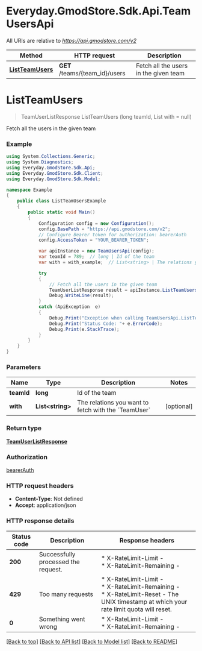# Everyday.GmodStore.Sdk.Api.TeamUsersApi

All URIs are relative to *https://api.gmodstore.com/v2*

Method | HTTP request | Description
------------- | ------------- | -------------
[**ListTeamUsers**](TeamUsersApi.md#listteamusers) | **GET** /teams/{team_id}/users | Fetch all the users in the given team


<a name="listteamusers"></a>
# **ListTeamUsers**
> TeamUserListResponse ListTeamUsers (long teamId, List<string> with = null)

Fetch all the users in the given team

### Example
```csharp
using System.Collections.Generic;
using System.Diagnostics;
using Everyday.GmodStore.Sdk.Api;
using Everyday.GmodStore.Sdk.Client;
using Everyday.GmodStore.Sdk.Model;

namespace Example
{
    public class ListTeamUsersExample
    {
        public static void Main()
        {
            Configuration config = new Configuration();
            config.BasePath = "https://api.gmodstore.com/v2";
            // Configure Bearer token for authorization: bearerAuth
            config.AccessToken = "YOUR_BEARER_TOKEN";

            var apiInstance = new TeamUsersApi(config);
            var teamId = 789;  // long | Id of the team
            var with = with_example;  // List<string> | The relations you want to fetch with the `TeamUser` (optional) 

            try
            {
                // Fetch all the users in the given team
                TeamUserListResponse result = apiInstance.ListTeamUsers(teamId, with);
                Debug.WriteLine(result);
            }
            catch (ApiException  e)
            {
                Debug.Print("Exception when calling TeamUsersApi.ListTeamUsers: " + e.Message );
                Debug.Print("Status Code: "+ e.ErrorCode);
                Debug.Print(e.StackTrace);
            }
        }
    }
}
```

### Parameters

Name | Type | Description  | Notes
------------- | ------------- | ------------- | -------------
 **teamId** | **long**| Id of the team | 
 **with** | **List&lt;string&gt;**| The relations you want to fetch with the &#x60;TeamUser&#x60; | [optional] 

### Return type

[**TeamUserListResponse**](TeamUserListResponse.md)

### Authorization

[bearerAuth](../README.md#bearerAuth)

### HTTP request headers

 - **Content-Type**: Not defined
 - **Accept**: application/json


### HTTP response details
| Status code | Description | Response headers |
|-------------|-------------|------------------|
| **200** | Successfully processed the request. |  * X-RateLimit-Limit -  <br>  * X-RateLimit-Remaining -  <br>  |
| **429** | Too many requests |  * X-RateLimit-Limit -  <br>  * X-RateLimit-Remaining -  <br>  * X-RateLimit-Reset - The UNIX timestamp at which your rate limit quota will reset. <br>  |
| **0** | Something went wrong |  * X-RateLimit-Limit -  <br>  * X-RateLimit-Remaining -  <br>  |

[[Back to top]](#) [[Back to API list]](../README.md#documentation-for-api-endpoints) [[Back to Model list]](../README.md#documentation-for-models) [[Back to README]](../README.md)

